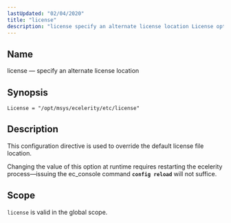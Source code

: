 ```yaml
---
lastUpdated: "02/04/2020"
title: "license"
description: "license specify an alternate license location License opt msys ecelerity etc license This configuration directive is used to override the default license file location Changing the value of this option at runtime requires restarting the ecelerity process issuing the ec console command config reload will not suffice license is valid..."
---
```


<a name="conf.ref.license"></a> 
## Name

license — specify an alternate license location

## Synopsis

`License = "/opt/msys/ecelerity/etc/license"`

<a name="idp9955968"></a> 
## Description

This configuration directive is used to override the default license file location.

Changing the value of this option at runtime requires restarting the ecelerity process—issuing the ec_console command **`config reload`**         will not suffice.

<a name="idp9959040"></a> 
## Scope

`license` is valid in the global scope.